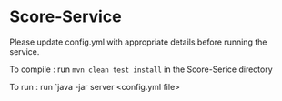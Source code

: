 # Score-Service

Please update config.yml with appropriate details before running the service.

To compile : run `mvn clean test install` in the Score-Serice directory

To run     : run `java -jar <jarFileOfScore-ServiceProject> server <config.yml file>

